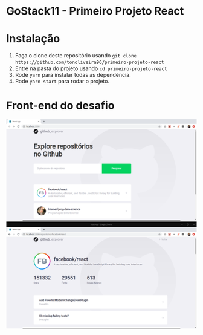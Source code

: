 <h1>GoStack11 - Primeiro Projeto React</h1>

# Instalação
1. Faça o clone deste repositório usando `git clone https://github.com/tonoliveira96/primeiro-projeto-react`
2. Entre na pasta do projeto usando `cd primeiro-projeto-react`
3. Rode `yarn` para instalar todas as dependência.
4. Rode `yarn start` para rodar o projeto.


# Front-end do desafio
<div align="center">
  <img src="https://raw.githubusercontent.com/tonoliveira96/primeiro-projeto-react/master/assets/tela-01.png"/>
  <img src="https://raw.githubusercontent.com/tonoliveira96/primeiro-projeto-react/master/assets/tela-02.png"/>
</div>
